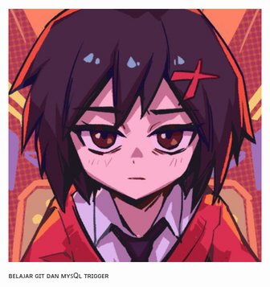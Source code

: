 ![alt text](https://github.com/IDUKA-PT-PundiMasBerjaya/Perpustakaan/blob/main/gambar/Peni%20Parker.jpg)

ʙᴇʟᴀᴊᴀʀ ɢɪᴛ ᴅᴀɴ ᴍʏꜱQʟ ᴛʀɪɢɢᴇʀ
